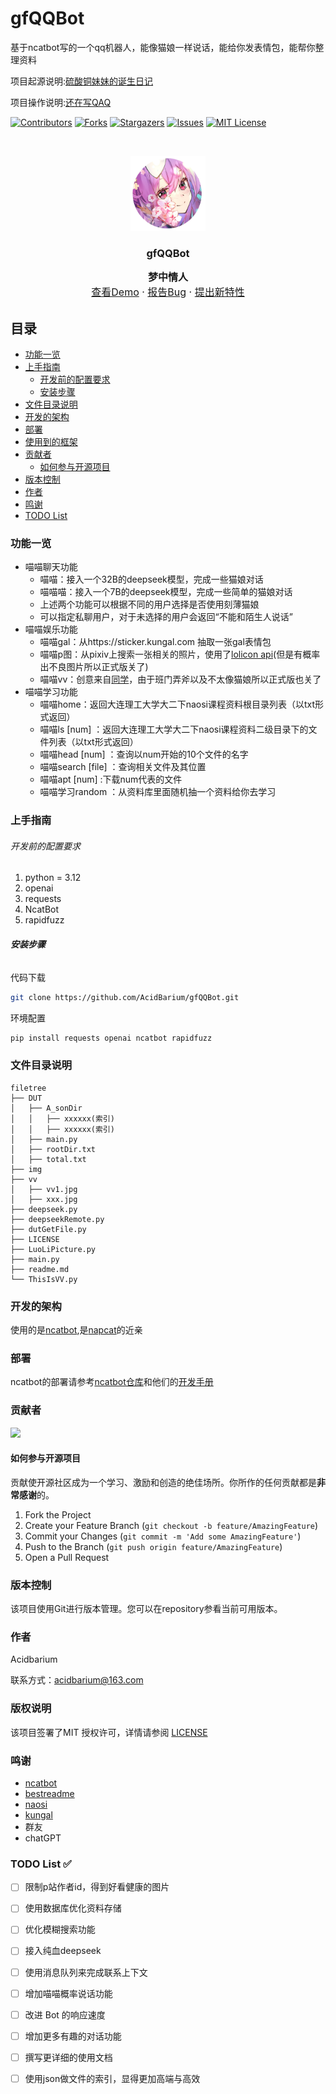 

# gfQQBot

基于ncatbot写的一个qq机器人，能像猫娘一样说话，能给你发表情包，能帮你整理资料

项目起源说明:[硫酸铜妹妹的诞生日记](https://acidbarium.github.io/posts/acidcopper)

项目操作说明:[还在写QAQ]()

<!-- PROJECT SHIELDS -->

[![Contributors][contributors-shield]][contributors-url]
[![Forks][forks-shield]][forks-url]
[![Stargazers][stars-shield]][stars-url]
[![Issues][issues-shield]][issues-url]
[![MIT License][license-shield]][license-url]

<!-- PROJECT LOGO -->
<br />

<p align="center">

<a href="https://github.com/AcidBarium/gfQQBot/">
  <img src="img/logo.png" alt="Logo" width="120" height="120">
</a>

<h3 align="center">gfQQBot</h3>
<p align="center" style="line-height: 1.5; font-size: 16px;">
  <strong>梦中情人</strong>
  <br />
  <a href="https://github.com/AcidBarium/gfQQBot">查看Demo</a>
  ·
  <a href="https://github.com/AcidBarium/gfQQBot/issues">报告Bug</a>
  ·
  <a href="https://github.com/AcidBarium/gfQQBot/issues">提出新特性</a>
</p>


</p>

 
## 目录

- [功能一览](#功能一览)
- [上手指南](#上手指南)
  - [开发前的配置要求](#开发前的配置要求)
  - [安装步骤](#安装步骤)
- [文件目录说明](#文件目录说明)
- [开发的架构](#开发的架构)
- [部署](#部署)
- [使用到的框架](#使用到的框架)
- [贡献者](#贡献者)
  - [如何参与开源项目](#如何参与开源项目)
- [版本控制](#版本控制)
- [作者](#作者)
- [鸣谢](#鸣谢)
- [TODO List](#todo-list-)

### 功能一览

- 喵喵聊天功能
  - 喵喵：接入一个32B的deepseek模型，完成一些猫娘对话
  - 喵喵喵：接入一个7B的deepseek模型，完成一些简单的猫娘对话
  - 上述两个功能可以根据不同的用户选择是否使用刻薄猫娘
  - 可以指定私聊用户，对于未选择的用户会返回“不能和陌生人说话”
- 喵喵娱乐功能
  - 喵喵gal：从https://sticker.kungal.com 抽取一张gal表情包
  - 喵喵p图：从pixiv上搜索一张相关的照片，使用了[lolicon api](https://api.lolicon.app/#/setu)(但是有概率出不良图片所以正式版关了)
  - 喵喵vv：创意来自[同学](https://github.com/markzhang12345/vvBot)，由于班门弄斧以及不太像猫娘所以正式版也关了
- 喵喵学习功能
  - 喵喵home：返回大连理工大学大二下naosi课程资料根目录列表（以txt形式返回）
  - 喵喵ls [num] ：返回大连理工大学大二下naosi课程资料二级目录下的文件列表（以txt形式返回）
  - 喵喵head [num] ：查询以num开始的10个文件的名字
  - 喵喵search [file] ：查询相关文件及其位置
  - 喵喵apt [num] :下载num代表的文件
  - 喵喵学习random ：从资料库里面随机抽一个资料给你去学习


### 上手指南


###### 开发前的配置要求

1. python = 3.12
2. openai
3. requests
4. NcatBot
5. rapidfuzz

###### **安装步骤**

代码下载

```sh
git clone https://github.com/AcidBarium/gfQQBot.git
```

环境配置

```sh
pip install requests openai ncatbot rapidfuzz
```

### 文件目录说明

```
filetree 
├── DUT
│   ├── A_sonDir
│   │   ├── xxxxxx(索引)
│   │   ├── xxxxxx(索引)
│   ├── main.py
│   ├── rootDir.txt
│   ├── total.txt
├── img
├── vv
│   ├── vv1.jpg
│   ├── xxx.jpg
├── deepseek.py
├── deepseekRemote.py
├── dutGetFile.py
├── LICENSE
├── LuoLiPicture.py
├── main.py
├── readme.md
└── ThisIsVV.py

```


### 开发的架构 

使用的是[ncatbot](https://github.com/liyihao1110/ncatbot),是[napcat](https://github.com/NapNeko/NapCatQQ)的近亲

### 部署

ncatbot的部署请参考[ncatbot仓库](https://github.com/liyihao1110/ncatbot)和他们的[开发手册](https://docs.ncatbot.xyz/)


### 贡献者

<a href="https://github.com/AcidBarium/GeneCardsWebScraper/graphs/contributors">
  <img src="https://contrib.rocks/image?repo=AcidBarium/gfQQBot" />
</a>

#### 如何参与开源项目

贡献使开源社区成为一个学习、激励和创造的绝佳场所。你所作的任何贡献都是**非常感谢**的。


1. Fork the Project
2. Create your Feature Branch (`git checkout -b feature/AmazingFeature`)
3. Commit your Changes (`git commit -m 'Add some AmazingFeature'`)
4. Push to the Branch (`git push origin feature/AmazingFeature`)
5. Open a Pull Request



### 版本控制

该项目使用Git进行版本管理。您可以在repository参看当前可用版本。

### 作者

Acidbarium

联系方式：acidbarium@163.com  


### 版权说明

该项目签署了MIT 授权许可，详情请参阅 [LICENSE](https://github.com/AcidBarium/gfQQBot/blob/master/LICENSE)

### 鸣谢

- [ncatbot](https://github.com/liyihao1110/ncatbot)
- [bestreadme](https://github.com/shaojintian/Best_README_template)
- [naosi](https://github.com/NAOSI-DLUT)
- [kungal](https://sticker.kungal.com/)
- 群友
- chatGPT

### TODO List ✅


- [ ] 限制p站作者id，得到好看健康的图片
- [ ] 使用数据库优化资料存储
- [ ] 优化模糊搜索功能
- [ ] 接入纯血deepseek
- [ ] 使用消息队列来完成联系上下文
- [ ] 增加喵喵概率说话功能
- [ ] 改进 Bot 的响应速度  
- [ ] 增加更多有趣的对话功能 
- [ ] 撰写更详细的使用文档  
- [ ] 使用json做文件的索引，显得更加高端与高效


<!-- links -->
[your-project-path]:AcidBarium/gfQQBot
[contributors-shield]: https://img.shields.io/github/contributors/AcidBarium/gfQQBot.svg?style=flat-square
[contributors-url]: https://github.com/AcidBarium/gfQQBot/graphs/contributors
[forks-shield]: https://img.shields.io/github/forks/AcidBarium/gfQQBot.svg?style=flat-square
[forks-url]: https://github.com/AcidBarium/gfQQBot/network/members
[stars-shield]: https://img.shields.io/github/stars/AcidBarium/gfQQBot.svg?style=flat-square
[stars-url]: https://github.com/AcidBarium/gfQQBot/stargazers
[issues-shield]: https://img.shields.io/github/issues/AcidBarium/gfQQBot.svg?style=flat-square
[issues-url]: https://img.shields.io/github/issues/AcidBarium/gfQQBot.svg
[license-shield]: https://img.shields.io/github/license/AcidBarium/gfQQBot.svg?style=flat-square
[license-url]: https://github.com/AcidBarium/gfQQBot/blob/master/LICENSE.txt
[linkedin-shield]: https://img.shields.io/badge/-LinkedIn-black.svg?style=flat-square&logo=linkedin&colorB=555
